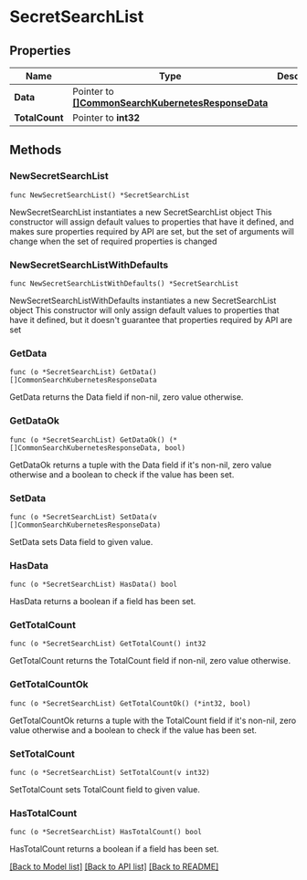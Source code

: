 # SecretSearchList

## Properties

Name | Type | Description | Notes
------------ | ------------- | ------------- | -------------
**Data** | Pointer to [**[]CommonSearchKubernetesResponseData**](CommonSearchKubernetesResponseData.md) |  | [optional] 
**TotalCount** | Pointer to **int32** |  | [optional] 

## Methods

### NewSecretSearchList

`func NewSecretSearchList() *SecretSearchList`

NewSecretSearchList instantiates a new SecretSearchList object
This constructor will assign default values to properties that have it defined,
and makes sure properties required by API are set, but the set of arguments
will change when the set of required properties is changed

### NewSecretSearchListWithDefaults

`func NewSecretSearchListWithDefaults() *SecretSearchList`

NewSecretSearchListWithDefaults instantiates a new SecretSearchList object
This constructor will only assign default values to properties that have it defined,
but it doesn't guarantee that properties required by API are set

### GetData

`func (o *SecretSearchList) GetData() []CommonSearchKubernetesResponseData`

GetData returns the Data field if non-nil, zero value otherwise.

### GetDataOk

`func (o *SecretSearchList) GetDataOk() (*[]CommonSearchKubernetesResponseData, bool)`

GetDataOk returns a tuple with the Data field if it's non-nil, zero value otherwise
and a boolean to check if the value has been set.

### SetData

`func (o *SecretSearchList) SetData(v []CommonSearchKubernetesResponseData)`

SetData sets Data field to given value.

### HasData

`func (o *SecretSearchList) HasData() bool`

HasData returns a boolean if a field has been set.

### GetTotalCount

`func (o *SecretSearchList) GetTotalCount() int32`

GetTotalCount returns the TotalCount field if non-nil, zero value otherwise.

### GetTotalCountOk

`func (o *SecretSearchList) GetTotalCountOk() (*int32, bool)`

GetTotalCountOk returns a tuple with the TotalCount field if it's non-nil, zero value otherwise
and a boolean to check if the value has been set.

### SetTotalCount

`func (o *SecretSearchList) SetTotalCount(v int32)`

SetTotalCount sets TotalCount field to given value.

### HasTotalCount

`func (o *SecretSearchList) HasTotalCount() bool`

HasTotalCount returns a boolean if a field has been set.


[[Back to Model list]](../README.md#documentation-for-models) [[Back to API list]](../README.md#documentation-for-api-endpoints) [[Back to README]](../README.md)


